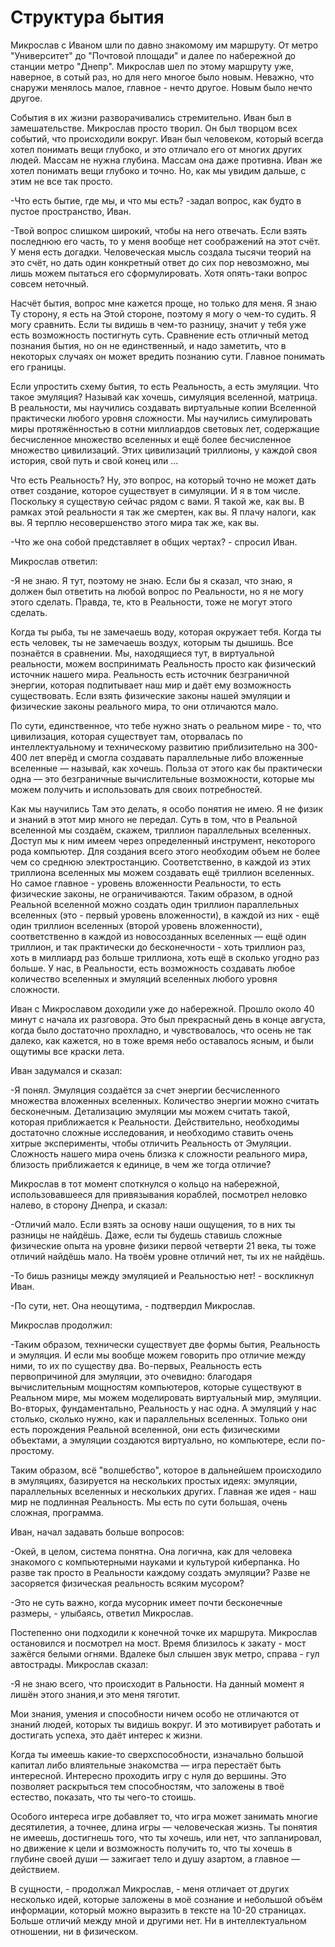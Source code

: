 # Структура бытия

Микрослав с Иваном шли по давно знакомому им маршруту. От метро "Университет" до "Почтовой площади" и далее по набережной до станции метро "Днепр". Микрослав шел по этому маршруту уже, наверное, в сотый раз, но для него многое было новым. Неважно, что снаружи менялось малое, главное - нечто другое. Новым было нечто другое.

События в их жизни разворачивались стремительно. Иван был в замешательстве. Микрослав просто творил. Он был творцом всех событий, что происходили вокруг. Иван был человеком, который всегда хотел понимать вещи глубоко, и это отличало его от многих других людей. Массам не нужна глубина. Массам она даже противна. Иван же хотел понимать вещи глубоко и точно. Но, как мы увидим дальше, с этим не все так просто.

-Что есть бытие, где мы, и что мы есть? -задал вопрос, как будто в пустое пространство, Иван.

-Твой вопрос слишком широкий,  чтобы на него отвечать.  Если взять последнюю его часть, то у меня вообще нет соображений на этот счёт.  У меня есть догадки. Человеческая мысль создала тысячи теорий на это счёт, но дать один конкретный ответ до сих пор невозможно,  мы лишь можем пытаться его сформулировать. Хотя опять-таки вопрос совсем неточный. 

Насчёт бытия, вопрос мне кажется проще, но только для меня. Я знаю Ту сторону, я есть на Этой стороне, поэтому я могу о чем-то судить. Я могу сравнить. Если ты видишь в чем-то разницу, значит у тебя уже есть возможность постигнуть суть. Сравнение  есть отличный метод познания бытия, но он не единственный, и надо заметить, что в некоторых случаях он может вредить познанию сути. Главное понимать его границы. 
	
Если упростить схему бытия, то есть Реальность, а есть эмуляции. Что такое эмуляция? Называй как хочешь, симуляция вселенной, матрица.  В реальности, мы научились создавать виртуальные копии Вселенной практически любого уровня сложности.  Мы научились симулировать миры протяжённостью в сотни миллиардов световых лет, содержащие бесчисленное множество вселенных и ещё более бесчисленное множество цивилизаций. Этих цивилизаций триллионы, у каждой своя история, свой путь и свой конец или ...
	
Что есть Реальность? Ну, это вопрос, на который точно не может дать ответ создание, которое существует в симуляции. И я в том числе. Поскольку я существую сейчас рядом с вами. Я такой же, как вы. В рамках этой реальности я так же смертен, как вы. Я плачу налоги, как вы. Я терплю несовершенство этого мира так же, как вы.

-Что же она собой представляет в общих чертах? - спросил Иван. 
	
Микрослав ответил:

-Я не знаю. Я тут, поэтому не знаю. Если бы я сказал, что знаю, я должен был ответить на любой вопрос по Реальности, но я не могу этого сделать. Правда, те, кто в Реальности,  тоже не могут этого сделать. 
	
Когда ты рыба, ты не замечаешь воду, которая окружает тебя. Когда ты есть человек, ты не замечаешь воздух, которым ты дышишь.  Все познаётся в сравнении. Мы, находящиеся тут, в виртуальной реальности, можем воспринимать Реальность просто как физический источник нашего мира. Реальность есть источник безграничной энергии, которая подпитывает наш мир и даёт ему возможность существовать. Если взять физические законы нашей эмуляции и физические законы реального мира, то они отличаются мало.
	
По сути, единственное, что тебе нужно знать о реальном мире - то, что цивилизация, которая существует там, оторвалась по интеллектуальному и техническому развитию приблизительно на 300-400 лет  вперёд и смогла создавать параллельные либо вложенные вселенные — называй, как хочешь. Польза от этого как бы практически одна — это безграничные вычислительные возможности, которые мы можем получить и использовать для своих потребностей. 
	
Как мы научились Там это делать, я особо понятия не имею. Я не физик и знаний в этот мир много не передал. Суть в том, что в Реальной вселенной мы создаём, скажем, триллион параллельных вселенных. Доступ мы к ним имеем через определенный инструмент, некоторого рода компьютер. Для создания всего этого необходим объем не более чем со среднюю электростанцию. Соответственно,  в каждой из этих триллиона вселенных мы можем создавать ещё триллион  вселенных. Но самое главное - уровень вложенности Реальности, то есть физические законы, не ограничиваются. Таким образом, в одной Реальной вселенной можно создать один триллион параллельных вселенных (это - первый уровень вложенности), в каждой из них  - ещё один триллион вселенных (второй уровень вложенности), соответственно в каждой из новосозданных  вселенных — ещё один триллион, и так практически до бесконечности  - хоть триллион раз, хоть в миллиард раз больше триллиона, хоть ещё в сколько угодно раз больше. У нас, в Реальности, есть возможность создавать любое количество вселенных  и эмуляций вселенных любого уровня сложности. 
	
Иван с Микрославом доходили уже до набережной. Прошло около 40 минут с начала их разговора. Это был прекрасный день в конце августа, когда было достаточно прохладно, и чувствовалось, что осень не так далеко, как кажется, но в тоже время небо оставалось ясным, и были ощутимы все краски лета. 
	
Иван задумался и сказал: 

-Я понял. Эмуляция создаётся за счет энергии бесчисленного множества вложенных вселенных.  Количество энергии можно считать бесконечным.  Детализацию эмуляции мы можем считать такой, которая приближается к Реальности. Действительно, необходимы достаточно сложные исследования, и необходимо ставить очень хитрые эксперименты, чтобы отличить Реальность от Эмуляции. Сложность нашего мира очень близка к сложности реального мира, близость приближается к единице, в чем же тогда отличие? 
	
Микрослав в тот момент споткнулся о кольцо на набережной, использовавшееся для привязывания кораблей, посмотрел неловко налево, в сторону Днепра, и сказал: 

-Отличий мало. Если взять за основу наши ощущения, то в них ты разницы не найдёшь. Даже, если ты будешь ставишь сложные физические опыта на уровне физики первой четверти 21 века, ты тоже отличий найдёшь мало. На твоём уровне отличий нет, ты их не найдёшь.  
	
-То бишь разницы между эмуляцией и Реальностью нет! - воскликнул Иван.
	
-По сути, нет. Она неощутима, - подтвердил Микрослав.
	
Микрослав продолжил:

-Таким образом,  технически существует две формы бытия,  Реальность и эмуляция. И если мы вообще можем говорить про отличие между ними, то их по существу два. Во-первых, Реальность есть первопричиной для эмуляции, это очевидно: благодаря вычислительным мощностям компьютеров, которые существуют в Реальном мире, мы можем моделировать виртуальный мир, эмуляции. Во-вторых, фундаментально, Реальность у нас одна. А эмуляций у нас столько, сколько нужно, как и параллельных вселенных. Только они есть порождения Реальной вселенной, они есть физическими объектами, а эмуляции создаются виртуально, но компьютере, если по-простому. 
	
Таким образом,  всё "волшебство", которое в дальнейшем происходило в эмуляциях, базируется на нескольких простых идеях: эмуляции, параллельных вселенных и нескольких других. Главная же идея - наш мир не подлинная Реальность. Мы есть по сути большая,  очень сложная, программа. 
	
Иван, начал задавать больше вопросов: 

-Окей, в целом, система понятна. Она логична, как для человека знакомого с компьютерными науками и культурой киберпанка. Но разве так просто в Реальности каждому создать эмуляции? Разве не засоряется физическая реальность всяким мусором? 

-Это не суть важно, когда мусорник имеет почти бесконечные размеры, - улыбаясь, ответил Микрослав.
	
Постепенно они подходили к конечной точке их маршрута.  Микрослав остановился и посмотрел на мост. Время близилось к закату - мост зажёгся белыми огнями. Вдалеке был слышен звук метро, справа - гул автострады. Микрослав сказал: 

-Я не знаю всего, что происходит в Ральности. На данный момент я лишён этого знания,и это меня тяготит.
	
Мои знания, умения и способности ничем особо не отличаются от знаний людей, которых ты видишь вокруг. И это мотивирует работать и достигать успеха, это даёт интерес к жизни. 
	
Когда ты имеешь какие-то сверхспособности, изначально большой капитал  либо влиятельные знакомства  — игра перестаёт быть интересной. Интересно проходить игру с нуля до вершины. Это позволяет раскрыться тем способностям, что заложены в твоё естество, показать, что ты чего-то стоишь.
	
Особого интереса игре добавляет то, что игра может занимать многие десятилетия, а точнее, длина игры — человеческая жизнь. Ты понятия не имеешь, достигнешь того, что ты хочешь, или нет, что запланировал, но движение к цели и возможность получить то, что ты хочешь в глубине своей души — зажигает тело и душу азартом, а главное — действием. 
	
В сущности, - продолжал Микрослав, - меня отличает от других несколько идей, которые заложены в моё сознание и небольшой объём информации, который можно выразить в тексте на 10-20 страницах. Больше отличий между мной и другими нет. Ни в интеллектуальном отношении, ни в физическом.

